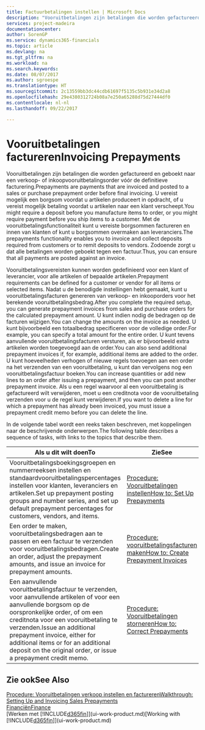 ```yaml
---
title: Factuurbetalingen instellen | Microsoft Docs
description: "Vooruitbetalingen zijn betalingen die worden gefactureerd en geboekt naar een verkoop- of inkoopvooruitbetalingsorder vóór de definitieve facturering. U vereist mogelijk een borgsom voordat u artikelen produceert in opdracht, of u vereist mogelijk betaling voordat u artikelen naar een klant verscheept. Met de vooruitbetalingsfunctionaliteit kunt u vereiste borgsommen factureren en innen van klanten of kunt u borgsommen overmaken aan leveranciers. Zodoende zorgt u dat alle betalingen worden geboekt tegen een factuur."
services: project-madeira
documentationcenter: 
author: SorenGP
ms.service: dynamics365-financials
ms.topic: article
ms.devlang: na
ms.tgt_pltfrm: na
ms.workload: na
ms.search.keywords: 
ms.date: 08/07/2017
ms.author: sgroespe
ms.translationtype: HT
ms.sourcegitcommit: 2c13559bb3dc44cdb61697f5135c5b931e34d2a8
ms.openlocfilehash: 29e4380312724b08a7e250a65288d75d27444df0
ms.contentlocale: nl-nl
ms.lasthandoff: 09/22/2017

---
```

# <a name="invoicing-prepayments"></a><span data-ttu-id="ff637-106">Vooruitbetalingen factureren</span><span class="sxs-lookup"><span data-stu-id="ff637-106">Invoicing Prepayments</span></span>
<span data-ttu-id="ff637-107">Vooruitbetalingen zijn betalingen die worden gefactureerd en geboekt naar een verkoop- of inkoopvooruitbetalingsorder vóór de definitieve facturering.</span><span class="sxs-lookup"><span data-stu-id="ff637-107">Prepayments are payments that are invoiced and posted to a sales or purchase prepayment order before final invoicing.</span></span> <span data-ttu-id="ff637-108">U vereist mogelijk een borgsom voordat u artikelen produceert in opdracht, of u vereist mogelijk betaling voordat u artikelen naar een klant verscheept.</span><span class="sxs-lookup"><span data-stu-id="ff637-108">You might require a deposit before you manufacture items to order, or you might require payment before you ship items to a customer.</span></span> <span data-ttu-id="ff637-109">Met de vooruitbetalingsfunctionaliteit kunt u vereiste borgsommen factureren en innen van klanten of kunt u borgsommen overmaken aan leveranciers.</span><span class="sxs-lookup"><span data-stu-id="ff637-109">The prepayments functionality enables you to invoice and collect deposits required from customers or to remit deposits to vendors.</span></span> <span data-ttu-id="ff637-110">Zodoende zorgt u dat alle betalingen worden geboekt tegen een factuur.</span><span class="sxs-lookup"><span data-stu-id="ff637-110">Thus, you can ensure that all payments are posted against an invoice.</span></span>  

 <span data-ttu-id="ff637-111">Vooruitbetalingsvereisten kunnen worden gedefinieerd voor een klant of leverancier, voor alle artikelen of bepaalde artikelen.</span><span class="sxs-lookup"><span data-stu-id="ff637-111">Prepayment requirements can be defined for a customer or vendor for all items or selected items.</span></span> <span data-ttu-id="ff637-112">Nadat u de benodigde instellingen hebt gemaakt, kunt u vooruitbetalingsfacturen genereren van verkoop- en inkooporders voor het berekende vooruitbetalingsbedrag.</span><span class="sxs-lookup"><span data-stu-id="ff637-112">After you complete the required setup, you can generate prepayment invoices from sales and purchase orders for the calculated prepayment amount.</span></span> <span data-ttu-id="ff637-113">U kunt indien nodig de bedragen op de facturen wijzigen.</span><span class="sxs-lookup"><span data-stu-id="ff637-113">You can change the amounts on the invoice as needed.</span></span> <span data-ttu-id="ff637-114">U kunt bijvoorbeeld een totaalbedrag specificeren voor de volledige order.</span><span class="sxs-lookup"><span data-stu-id="ff637-114">For example, you can specify a total amount for the entire order.</span></span> <span data-ttu-id="ff637-115">U kunt tevens aanvullende vooruitbetalingsfacturen versturen, als er bijvoorbeeld extra artikelen worden toegevoegd aan de order.</span><span class="sxs-lookup"><span data-stu-id="ff637-115">You can also send additional prepayment invoices if, for example, additional items are added to the order.</span></span> <span data-ttu-id="ff637-116">U kunt hoeveelheden verhogen of nieuwe regels toevoegen aan een order na het verzenden van een vooruitbetaling, u kunt dan vervolgens nog een vooruitbetalingsfactuur boeken.</span><span class="sxs-lookup"><span data-stu-id="ff637-116">You can increase quantities or add new lines to an order after issuing a prepayment, and then you can post another prepayment invoice.</span></span> <span data-ttu-id="ff637-117">Als u een regel waarvoor al een vooruitbetaling is gefactureerd wilt verwijderen, moet u een creditnota voor de vooruitbetaling verzenden voor u de regel kunt verwijderen.</span><span class="sxs-lookup"><span data-stu-id="ff637-117">If you want to delete a line for which a prepayment has already been invoiced, you must issue a prepayment credit memo before you can delete the line.</span></span>  

 <span data-ttu-id="ff637-118">In de volgende tabel wordt een reeks taken beschreven, met koppelingen naar de beschrijvende onderwerpen.</span><span class="sxs-lookup"><span data-stu-id="ff637-118">The following table describes a sequence of tasks, with links to the topics that describe them.</span></span>

|<span data-ttu-id="ff637-119">**Als u dit wilt doen**</span><span class="sxs-lookup"><span data-stu-id="ff637-119">**To**</span></span>|<span data-ttu-id="ff637-120">**Zie**</span><span class="sxs-lookup"><span data-stu-id="ff637-120">**See**</span></span>|  
|------------|-------------|  
|<span data-ttu-id="ff637-121">Vooruitbetalingsboekingsgroepen en nummerreeksen instellen en standaardvooruitbetalingspercentages instellen voor klanten, leveranciers en artikelen.</span><span class="sxs-lookup"><span data-stu-id="ff637-121">Set up prepayment posting groups and number series, and set up default prepayment percentages for customers, vendors, and items.</span></span>|[<span data-ttu-id="ff637-122">Procedure: Vooruitbetalingen instellen</span><span class="sxs-lookup"><span data-stu-id="ff637-122">How to: Set Up Prepayments</span></span>](finance-set-up-prepayments.md)|
|<span data-ttu-id="ff637-123">Een order te maken, vooruitbetalingsbedragen aan te passen en een factuur te verzenden voor vooruitbetalingsbedragen.</span><span class="sxs-lookup"><span data-stu-id="ff637-123">Create an order, adjust the prepayment amounts, and issue an invoice for prepayment amounts.</span></span>|[<span data-ttu-id="ff637-124">Procedure: vooruitbetalingsfacturen maken</span><span class="sxs-lookup"><span data-stu-id="ff637-124">How to: Create Prepayment Invoices</span></span>](finance-how-to-create-prepayment-invoices.md)|  
|<span data-ttu-id="ff637-125">Een aanvullende vooruitbetalingsfactuur te verzenden, voor aanvullende artikelen of voor een aanvullende borgsom op de oorspronkelijke order, of om een creditnota voor een vooruitbetaling te verzenden.</span><span class="sxs-lookup"><span data-stu-id="ff637-125">Issue an additional prepayment invoice, either for additional items or for an additional deposit on the original order, or issue a prepayment credit memo.</span></span>|[<span data-ttu-id="ff637-126">Procedure: Vooruitbetalingen storneren</span><span class="sxs-lookup"><span data-stu-id="ff637-126">How to: Correct Prepayments</span></span>](finance-how-to-correct-prepayments.md)|  

## <a name="see-also"></a><span data-ttu-id="ff637-127">Zie ook</span><span class="sxs-lookup"><span data-stu-id="ff637-127">See Also</span></span>  
[<span data-ttu-id="ff637-128">Procedure: Vooruitbetalingen verkoop instellen en factureren</span><span class="sxs-lookup"><span data-stu-id="ff637-128">Walkthrough: Setting Up and Invoicing Sales Prepayments</span></span>](walkthrough-setting-up-and-invoicing-sales-prepayments.md)  
[<span data-ttu-id="ff637-129">Financiën</span><span class="sxs-lookup"><span data-stu-id="ff637-129">Finance</span></span>](finance.md)  
<span data-ttu-id="ff637-130">[Werken met [!INCLUDE[d365fin](includes/d365fin_md.md)]](ui-work-product.md)</span><span class="sxs-lookup"><span data-stu-id="ff637-130">[Working with [!INCLUDE[d365fin](includes/d365fin_md.md)]](ui-work-product.md)</span></span>

